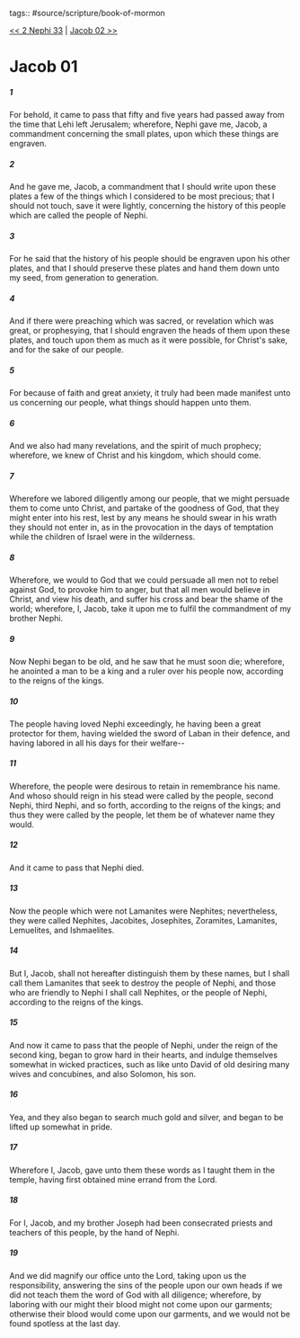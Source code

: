 tags:: #source/scripture/book-of-mormon

[<< 2 Nephi 33](source/scripture/book-of-mormon/02_2_Nephi/2_Nephi_33.md) | [Jacob 02 >>](source/scripture/book-of-mormon/03_Jacob/Jacob_02.md)

# Jacob 01

##### 1

For behold, it came to pass that fifty and five years had passed away from the time that Lehi left Jerusalem; wherefore, Nephi gave me, Jacob, a commandment concerning the small plates, upon which these things are engraven.

##### 2

And he gave me, Jacob, a commandment that I should write upon these plates a few of the things which I considered to be most precious; that I should not touch, save it were lightly, concerning the history of this people which are called the people of Nephi.

##### 3

For he said that the history of his people should be engraven upon his other plates, and that I should preserve these plates and hand them down unto my seed, from generation to generation.

##### 4

And if there were preaching which was sacred, or revelation which was great, or prophesying, that I should engraven the heads of them upon these plates, and touch upon them as much as it were possible, for Christ's sake, and for the sake of our people.

##### 5

For because of faith and great anxiety, it truly had been made manifest unto us concerning our people, what things should happen unto them.

##### 6

And we also had many revelations, and the spirit of much prophecy; wherefore, we knew of Christ and his kingdom, which should come.

##### 7

Wherefore we labored diligently among our people, that we might persuade them to come unto Christ, and partake of the goodness of God, that they might enter into his rest, lest by any means he should swear in his wrath they should not enter in, as in the provocation in the days of temptation while the children of Israel were in the wilderness.

##### 8

Wherefore, we would to God that we could persuade all men not to rebel against God, to provoke him to anger, but that all men would believe in Christ, and view his death, and suffer his cross and bear the shame of the world; wherefore, I, Jacob, take it upon me to fulfil the commandment of my brother Nephi.

##### 9

Now Nephi began to be old, and he saw that he must soon die; wherefore, he anointed a man to be a king and a ruler over his people now, according to the reigns of the kings.

##### 10

The people having loved Nephi exceedingly, he having been a great protector for them, having wielded the sword of Laban in their defence, and having labored in all his days for their welfare--

##### 11

Wherefore, the people were desirous to retain in remembrance his name. And whoso should reign in his stead were called by the people, second Nephi, third Nephi, and so forth, according to the reigns of the kings; and thus they were called by the people, let them be of whatever name they would.

##### 12

And it came to pass that Nephi died.

##### 13

Now the people which were not Lamanites were Nephites; nevertheless, they were called Nephites, Jacobites, Josephites, Zoramites, Lamanites, Lemuelites, and Ishmaelites.

##### 14

But I, Jacob, shall not hereafter distinguish them by these names, but I shall call them Lamanites that seek to destroy the people of Nephi, and those who are friendly to Nephi I shall call Nephites, or the people of Nephi, according to the reigns of the kings.

##### 15

And now it came to pass that the people of Nephi, under the reign of the second king, began to grow hard in their hearts, and indulge themselves somewhat in wicked practices, such as like unto David of old desiring many wives and concubines, and also Solomon, his son.

##### 16

Yea, and they also began to search much gold and silver, and began to be lifted up somewhat in pride.

##### 17

Wherefore I, Jacob, gave unto them these words as I taught them in the temple, having first obtained mine errand from the Lord.

##### 18

For I, Jacob, and my brother Joseph had been consecrated priests and teachers of this people, by the hand of Nephi.

##### 19

And we did magnify our office unto the Lord, taking upon us the responsibility, answering the sins of the people upon our own heads if we did not teach them the word of God with all diligence; wherefore, by laboring with our might their blood might not come upon our garments; otherwise their blood would come upon our garments, and we would not be found spotless at the last day.
